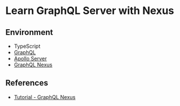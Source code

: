 # Learn GraphQL Server with Nexus

## Environment

- TypeScript
- [GraphQL](https://graphql.org/)
- [Apollo Server](https://www.apollographql.com/docs/apollo-server/)
- [GraphQL Nexus](https://nexusjs.org/)

## References

- [Tutorial - GraphQL Nexus](https://nexusjs.org/docs/getting-started/tutorial)
